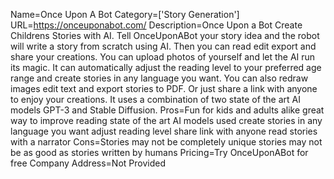 Name=Once Upon A Bot
Category=['Story Generation']
URL=https://onceuponabot.com/
Description=Once Upon a Bot Create Childrens Stories with AI. Tell OnceUponABot your story idea and the robot will write a story from scratch using AI. Then you can read edit export and share your creations. You can upload photos of yourself and let the AI run its magic. It can automatically adjust the reading level to your preferred age range and create stories in any language you want. You can also redraw images edit text and export stories to PDF. Or just share a link with anyone to enjoy your creations. It uses a combination of two state of the art AI models GPT-3 and Stable Diffusion.
Pros=Fun for kids and adults alike great way to improve reading state of the art AI models used create stories in any language you want adjust reading level share link with anyone read stories with a narrator
Cons=Stories may not be completely unique stories may not be as good as stories written by humans
Pricing=Try OnceUponABot for free
Company Address=Not Provided
